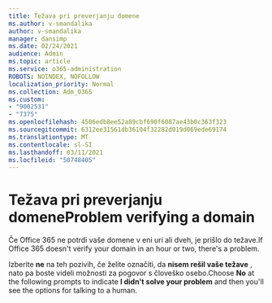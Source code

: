 ```yaml
---
title: Težava pri preverjanju domene
ms.author: v-smandalika
author: v-smandalika
manager: dansimp
ms.date: 02/24/2021
audience: Admin
ms.topic: article
ms.service: o365-administration
ROBOTS: NOINDEX, NOFOLLOW
localization_priority: Normal
ms.collection: Adm_O365
ms.custom:
- "9002531"
- "7375"
ms.openlocfilehash: 4506edb8ee52a89cbf690f6087ae43b0c363f323
ms.sourcegitcommit: 6312ee31561db36104f32282d019d069ede69174
ms.translationtype: MT
ms.contentlocale: sl-SI
ms.lasthandoff: 03/11/2021
ms.locfileid: "50748405"
---
```

# <a name="problem-verifying-a-domain"></a><span data-ttu-id="d491c-102">Težava pri preverjanju domene</span><span class="sxs-lookup"><span data-stu-id="d491c-102">Problem verifying a domain</span></span>

<span data-ttu-id="d491c-103">Če Office 365 ne potrdi vaše domene v eni uri ali dveh, je prišlo do težave.</span><span class="sxs-lookup"><span data-stu-id="d491c-103">If Office 365 doesn't verify your domain in an hour or two, there's a problem.</span></span>

<span data-ttu-id="d491c-104">Izberite **ne** na teh pozivih, če želite označiti, da **nisem rešil vaše težave** , nato pa boste videli možnosti za pogovor s človeško osebo.</span><span class="sxs-lookup"><span data-stu-id="d491c-104">Choose **No** at the following prompts to indicate **I didn't solve your problem** and then you'll see the options for talking to a human.</span></span>
